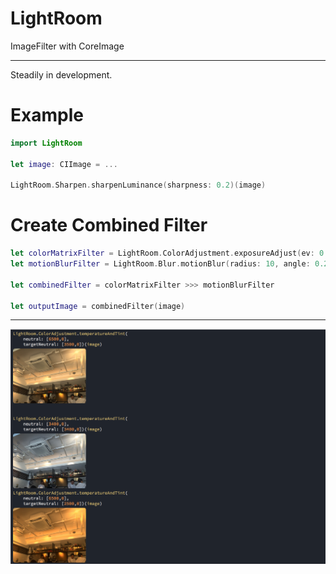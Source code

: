 # LightRoom
ImageFilter with CoreImage

---

Steadily in development.


# Example

```swift
import LightRoom

let image: CIImage = ...

LightRoom.Sharpen.sharpenLuminance(sharpness: 0.2)(image)
```

# Create Combined Filter

```swift
let colorMatrixFilter = LightRoom.ColorAdjustment.exposureAdjust(ev: 0.1)
let motionBlurFilter = LightRoom.Blur.motionBlur(radius: 10, angle: 0.2)

let combinedFilter = colorMatrixFilter >>> motionBlurFilter

let outputImage = combinedFilter(image)
```


---

![](example1.png)
